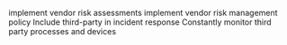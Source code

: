 implement vendor risk assessments
implement vendor risk management policy
Include third-party in incident response
Constantly monitor third party processes and devices 